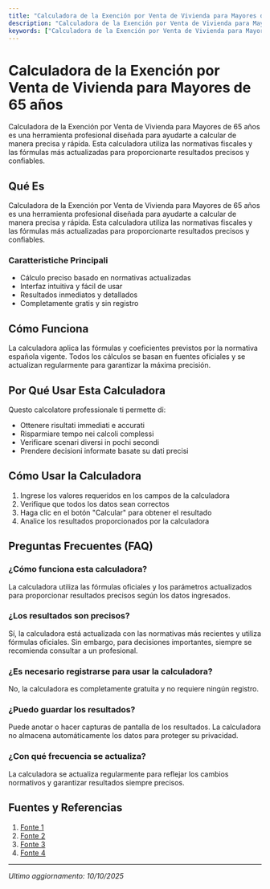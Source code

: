 ```yaml
---
title: "Calculadora de la Exención por Venta de Vivienda para Mayores de 65 años"
description: "Calculadora de la Exención por Venta de Vivienda para Mayores de 65 años es una herramienta profesional diseñada para ayudarte a calcular de manera precisa y rápida. Esta calculadora utiliza las normativas fiscales y las fórmulas más actualizadas para proporcionarte resultados precisos y confiables."
keywords: ["Calculadora de la Exención por Venta de Vivienda para Mayores de 65 años", "calcolatore", "calcolo online"]
---
```


# Calculadora de la Exención por Venta de Vivienda para Mayores de 65 años

Calculadora de la Exención por Venta de Vivienda para Mayores de 65 años es una herramienta profesional diseñada para ayudarte a calcular de manera precisa y rápida. Esta calculadora utiliza las normativas fiscales y las fórmulas más actualizadas para proporcionarte resultados precisos y confiables.

## Qué Es

Calculadora de la Exención por Venta de Vivienda para Mayores de 65 años es una herramienta profesional diseñada para ayudarte a calcular de manera precisa y rápida. Esta calculadora utiliza las normativas fiscales y las fórmulas más actualizadas para proporcionarte resultados precisos y confiables.

### Caratteristiche Principali

- Cálculo preciso basado en normativas actualizadas
- Interfaz intuitiva y fácil de usar
- Resultados inmediatos y detallados
- Completamente gratis y sin registro

## Cómo Funciona

La calculadora aplica las fórmulas y coeficientes previstos por la normativa española vigente. Todos los cálculos se basan en fuentes oficiales y se actualizan regularmente para garantizar la máxima precisión.

## Por Qué Usar Esta Calculadora

Questo calcolatore professionale ti permette di:

- Ottenere risultati immediati e accurati
- Risparmiare tempo nei calcoli complessi
- Verificare scenari diversi in pochi secondi
- Prendere decisioni informate basate su dati precisi

## Cómo Usar la Calculadora

1. Ingrese los valores requeridos en los campos de la calculadora
2. Verifique que todos los datos sean correctos
3. Haga clic en el botón "Calcular" para obtener el resultado
4. Analice los resultados proporcionados por la calculadora

## Preguntas Frecuentes (FAQ)

### ¿Cómo funciona esta calculadora?

La calculadora utiliza las fórmulas oficiales y los parámetros actualizados para proporcionar resultados precisos según los datos ingresados.

### ¿Los resultados son precisos?

Sí, la calculadora está actualizada con las normativas más recientes y utiliza fórmulas oficiales. Sin embargo, para decisiones importantes, siempre se recomienda consultar a un profesional.

### ¿Es necesario registrarse para usar la calculadora?

No, la calculadora es completamente gratuita y no requiere ningún registro.

### ¿Puedo guardar los resultados?

Puede anotar o hacer capturas de pantalla de los resultados. La calculadora no almacena automáticamente los datos para proteger su privacidad.

### ¿Con qué frecuencia se actualiza?

La calculadora se actualiza regularmente para reflejar los cambios normativos y garantizar resultados siempre precisos.

## Fuentes y Referencias

1. [Fonte 1](https://www.elinmobiliariodetalavera.es/calculadoras/calculadora-ganancia-patrimonial-irpf-venta-vivienda)
2. [Fonte 2](https://www.inmobiliariaoficasa.com/blog/calculadora-irpf-venta-vivienda-cuanto-se-paga-y-que-exenciones-hay.html)
3. [Fonte 3](https://puntohabitat.es/fiscalidad-venta-vivienda-mayores-65-anos/)
4. [Fonte 4](https://proddigia.com/guia-para-utilizar-un-simulador-de-impuestos-en-la-venta-de-tu-vivienda/)

---

*Ultimo aggiornamento: 10/10/2025*
